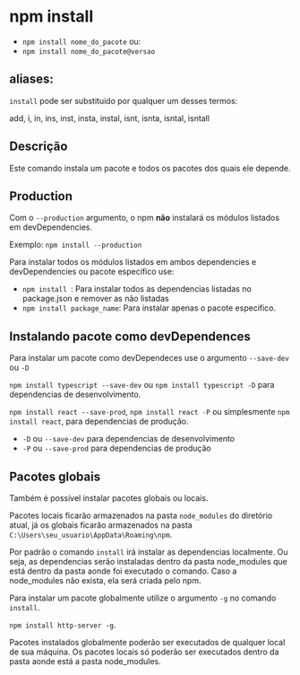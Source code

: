 # npm install

- `npm install nome_do_pacote` ou:
- `npm install nome_do_pacote@versao`

## aliases: 

`install` pode ser substituido por qualquer um desses termos:

add, i, in, ins, inst, insta, instal, isnt, isnta, isntal, isntall

## Descrição

Este comando instala um pacote e todos os pacotes dos quais ele depende.

## Production

Com o `--production` argumento, o npm **não** instalará os módulos listados em devDependencies. 

Exemplo: `npm install --production`

Para instalar todos os módulos listados em ambos dependencies e devDependencies ou pacote especifico
use:

- `npm install `: Para instalar todos as dependencias listadas no package.json e remover as não listadas
- `npm install package_name`: Para instalar apenas o pacote especifico.

## Instalando pacote como devDependences

Para instalar um pacote como devDependeces use o argumento `--save-dev` ou `-D`

`npm install typescript --save-dev` ou `npm install typescript -D` para dependencias de desenvolvimento.

`npm install react --save-prod`, `npm install react -P` ou simplesmente `npm install react`, para
dependencias de produção.

- `-D` ou `--save-dev` para dependencias de desenvolvimento
- `-P` ou `--save-prod` para dependencias de produção

## Pacotes globais

Também é possível instalar pacotes globais ou locais.

Pacotes locais ficarão armazenados na pasta `node_modules` do diretório atual, já os globais 
ficarão armazenados na pasta `C:\Users\seu_usuario\AppData\Roaming\npm`.

Por padrão o comando `install` irá instalar as dependencias localmente. Ou seja, as dependencias
serão instaladas dentro da pasta node_modules que está dentro da pasta aonde foi executado o comando.
Caso a node_modules não exista, ela será criada pelo npm.

Para instalar um pacote globalmente utilize o argumento `-g` no comando `install`.

`npm install http-server -g`.

Pacotes instalados globalmente poderão ser executados de qualquer local de sua máquina.
Os pacotes locais só poderão ser executados dentro da pasta aonde está a pasta node_modules.
